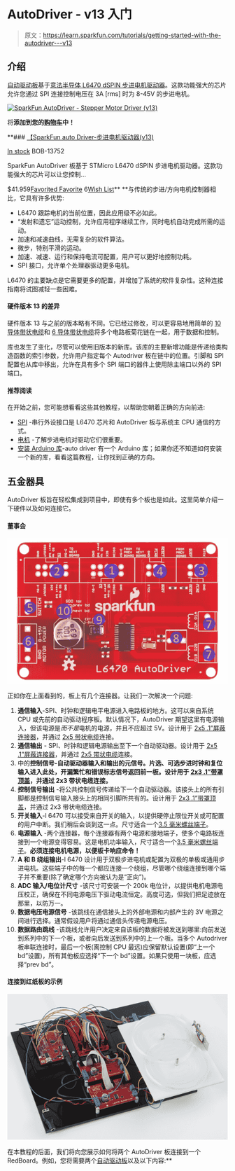 # AutoDriver - v13 入门

> 原文：<https://learn.sparkfun.com/tutorials/getting-started-with-the-autodriver---v13>

## 介绍

[自动驱动板](https://www.sparkfun.com/products/13752)基于[意法半导体 L6470 dSPIN 步进电机驱动器](http://www.st.com/web/catalog/sense_power/FM142/CL851/SC1794/SS1498/LN1723/PF248592)。这款功能强大的芯片允许您通过 SPI 连接控制电压在 3A [rms] 时为 8-45V 的步进电机。

[![SparkFun AutoDriver - Stepper Motor Driver (v13)](img/38ac15b9755304373a2405f6e18ef908.png)](https://www.sparkfun.com/products/13752) 

将**添加到您的[购物车](https://www.sparkfun.com/cart)中！**

 **### [【SparkFun auto Driver-步进电机驱动器(v13)](https://www.sparkfun.com/products/13752)

[In stock](https://learn.sparkfun.com/static/bubbles/ "in stock") BOB-13752

SparkFun AutoDriver 板基于 STMicro L6470 dSPIN 步进电机驱动器。这款功能强大的芯片可以让您控制…

$41.959[Favorited Favorite](# "Add to favorites") 6[Wish List](# "Add to wish list")** **与传统的步进/方向电机控制器相比，它具有许多优势:

*   L6470 跟踪电机的当前位置，因此应用级不必如此。
*   “发射和遗忘”运动控制，允许应用程序继续工作，同时电机自动完成所需的运动。
*   加速和减速曲线，无需复杂的软件算法。
*   微步，特别平滑的运动。
*   加速、减速、运行和保持电流可配置，用户可以更好地控制功耗。
*   SPI 接口，允许单个处理器驱动更多电机。

L6470 的主要缺点是它需要更多的配置，并增加了系统的软件复杂性。这种连接指南将试图减轻一些困难。

#### 硬件版本 13 的差异

硬件版本 13 与之前的版本略有不同。它已经过修改，可以更容易地用简单的 [10 导体带状电缆](https://www.sparkfun.com/products/8535)和 [6 导体带状电缆](https://www.sparkfun.com/products/10646)将多个电路板菊花链在一起，用于数据和控制。

库也发生了变化，尽管可以使用旧版本的新库。该库的主要新增功能是传递给类构造函数的索引参数，允许用户指定每个 Autodriver 板在链中的位置。引脚和 SPI 配置也从库中移出，允许在具有多个 SPI 端口的器件上使用除主端口以外的 SPI 端口。

#### 推荐阅读

在开始之前，您可能想看看这些其他教程，以帮助您朝着正确的方向前进:

*   [SPI](https://learn.sparkfun.com/tutorials/serial-peripheral-interface-spi) -串行外设接口是 L6470 芯片和 AutoDriver 板与系统主 CPU 通信的方式。
*   [电机](https://learn.sparkfun.com/tutorials/motors-and-selecting-the-right-one) -了解步进电机对驱动它们很重要。
*   [安装 Arduino 库](https://learn.sparkfun.com/tutorials/installing-an-arduino-library)-auto driver 有一个 Arduino 库；如果你还不知道如何安装一个新的库，看看这篇教程，让你找到正确的方向。

## 五金器具

AutoDriver 板旨在轻松集成到项目中，即使有多个板也是如此。这里简单介绍一下硬件以及如何连接它。

#### 董事会

[![Labeled pic of the Autodriver](img/d5c1df41218f147d7b693ac3c2987002.png)](https://cdn.sparkfun.com/assets/learn_tutorials/5/5/8/autodriver_labeled.png)

正如你在上面看到的，板上有几个连接器。让我们一次解决一个问题:

1.  **通信输入**-SPI、时钟和逻辑电平电源进入电路板的地方。这可以来自系统 CPU 或先前的自动驱动程序板。默认情况下，AutoDriver 期望这里有电源输入，但该电源是*而不是*电机的电源，并且不应超过 5V。设计用于 [2x5 .1”屏蔽连接器](https://www.sparkfun.com/products/8506)，并通过 [2x5 带状电缆](https://www.sparkfun.com/products/8535)连接。
2.  **通信输出** - SPI、时钟和逻辑电源输出至下一个自动驱动器。设计用于 [2x5 .1”屏蔽连接器](https://www.sparkfun.com/products/8506)，并通过 [2x5 带状电缆](https://www.sparkfun.com/products/8535)连接。
3.  中的**控制信号-自动驱动器输入和输出的元信号。片选、可选步进时钟和复位输入进入此处，开漏繁忙和错误标志信号返回前一板。设计用于 [2x3 .1”带罩顶盖](https://www.sparkfun.com/products/10877)，并通过 2x3 带状电缆连接。**
4.  **控制信号输出** -将公共控制信号传递给下一个自动驱动器。该接头上的所有引脚都是控制信号输入接头上的相同引脚所共有的。设计用于 [2x3 .1”带罩顶盖](https://www.sparkfun.com/products/10877)，并通过 2x3 带状电缆连接。
5.  **开关输入**-l 6470 可以接受来自开关的输入，以提供硬停止限位开关或可配置的用户中断。我们稍后会谈到这一点。尺寸适合一个[3.5 毫米螺丝端子](https://www.sparkfun.com/products/8084)。
6.  **电源输入** -两个连接器，每个连接器有两个电源和接地端子，使多个电路板连接到一个电源变得容易。这是电机功率输入，尺寸适合一个[3.5 毫米螺丝端子](https://www.sparkfun.com/products/8084)。**必须连接电机电源，以便板卡响应命令！**
7.  **A 和 B 绕组输出**-l 6470 设计用于双极步进电机或配置为双极的单极或通用步进电机。这些端子中的每一个都应连接一个绕组，尽管哪个绕组连接到哪个端子并不重要(除了确定哪个方向被认为是“正向”)。
8.  **ADC 输入/电位计尺寸** -该尺寸可安装一个 200k 电位计，以提供电机电源电压校正，确保在不同电源电压下驱动电流恒定。高度可选，但我们把足迹放在那里，以防万一。
9.  **数据电压电源信号** -该跳线在通信接头上的外部电源和内部产生的 3V 电源之间进行选择。通常假设用户将通过通信头传递电源电压。
10.  **数据路由跳线** -该跳线允许用户决定来自该板的数据将被发送到哪里:向前发送到系列中的下一个板，或者向后发送到系列中的上一个板。当多个 Autodriver 板串联连接时，最后一个板(离控制 CPU 最远)应保留默认设置(即“上一个 bd”设置)，所有其他板应选择“下一个 bd”设置。如果只使用一块板，应选择“prev bd”。

#### 连接到红纸板的示例

[![Demo circuit](img/2592ef09a2457ee18fc044f6d153e9ef.png)](https://cdn.sparkfun.com/assets/4/6/8/a/a/52275eac757b7fe71a8b4568.jpg)

在本教程的后面，我们将向您展示如何将两个 AutoDriver 板连接到一个 RedBoard。例如，您将需要两个[自动驱动板](https://www.sparkfun.com/products/11611)以及以下内容:**